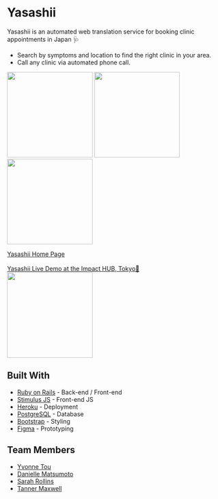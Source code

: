 # Yasashii
Yasashii is an automated web translation service for booking clinic appointments in Japan 🩺
- Search by symptoms and location to find the right clinic in your area.
- Call any clinic via automated phone call. 

<nobr><img src="https://user-images.githubusercontent.com/114258514/225004289-c35d9c5a-1b70-4cb4-827a-b95b40be4503.jpg" width= "200"></nobr>
<nobr><img src="https://user-images.githubusercontent.com/114258514/225004346-98ec4bbf-c33e-4d4e-85ec-7c08dcbbabbd.jpg" width= "200"></nobr>
<img src="https://user-images.githubusercontent.com/114258514/225004389-c56d9630-8574-4d4f-9e5f-2b7ae8333107.jpg" width= "200">


<a href="https://yasashii-care-d8c3a285aefa.herokuapp.com/">Yasashii Home Page</a> <br><br>
<a href="https://www.youtube.com/watch?v=h_pqneYmRrE">Yasashii Live Demo at the Impact HUB, Tokyo📍</a> <br>
[<img src="https://github.com/srollins01/yasashii/assets/114258514/7dda5a0f-3bcd-4618-ab5b-85debe2bc94a" width="200">](https://www.youtube.com/watch?v=h_pqneYmRrE)

## Built With
- [Ruby on Rails](https://guides.rubyonrails.org/) - Back-end / Front-end
- [Stimulus JS](https://stimulus.hotwired.dev/) - Front-end JS
- [Heroku](https://heroku.com/) - Deployment
- [PostgreSQL](https://www.postgresql.org/) - Database
- [Bootstrap](https://getbootstrap.com/) - Styling
- [Figma](https://www.figma.com) - Prototyping

## Team Members
- [Yvonne Tou](https://www.linkedin.com/in/touyvonne/)
- [Danielle Matsumoto](https://www.linkedin.com/in/danielle-matsumoto/)
- [Sarah Rollins](https://www.linkedin.com/in/sarah-rollins-sr/)
- [Tanner Maxwell](https://www.linkedin.com/in/tanner-maxwell-18052088/)
